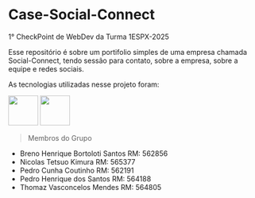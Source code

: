 # Case-Social-Connect
1° CheckPoint de WebDev da Turma 1ESPX-2025

Esse repositório é sobre um portifolio simples de uma empresa chamada Social-Connect, tendo sessão para contato, sobre a empresa, sobre a equipe e redes sociais.

As tecnologias utilizadas nesse projeto foram:

<img src="https://cdn.jsdelivr.net/gh/devicons/devicon@latest/icons/html5/html5-plain-wordmark.svg" width="60" />
<img src="https://cdn.jsdelivr.net/gh/devicons/devicon@latest/icons/css3/css3-plain-wordmark.svg" width="60" />

<br>

> Membros do Grupo

- Breno Henrique Bortoloti Santos RM: 562856
- Nicolas Tetsuo Kimura RM: 565377
- Pedro Cunha Coutinho RM: 562191
- Pedro Henrique dos Santos RM: 564188
- Thomaz Vasconcelos Mendes RM: 564805
